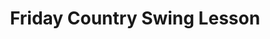 ---
title: Friday Country Swing Lesson
venues: the-buffalo-club
studios: gone-country-dancing
schedule:
    day: Friday
    time: 7:30 PM
order: 640

website: 
styles:
    - Country Swing
---